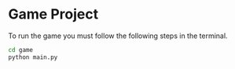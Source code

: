 # Game Project

To run the game you must follow the following steps in the terminal.

```sh
cd game
python main.py
```
